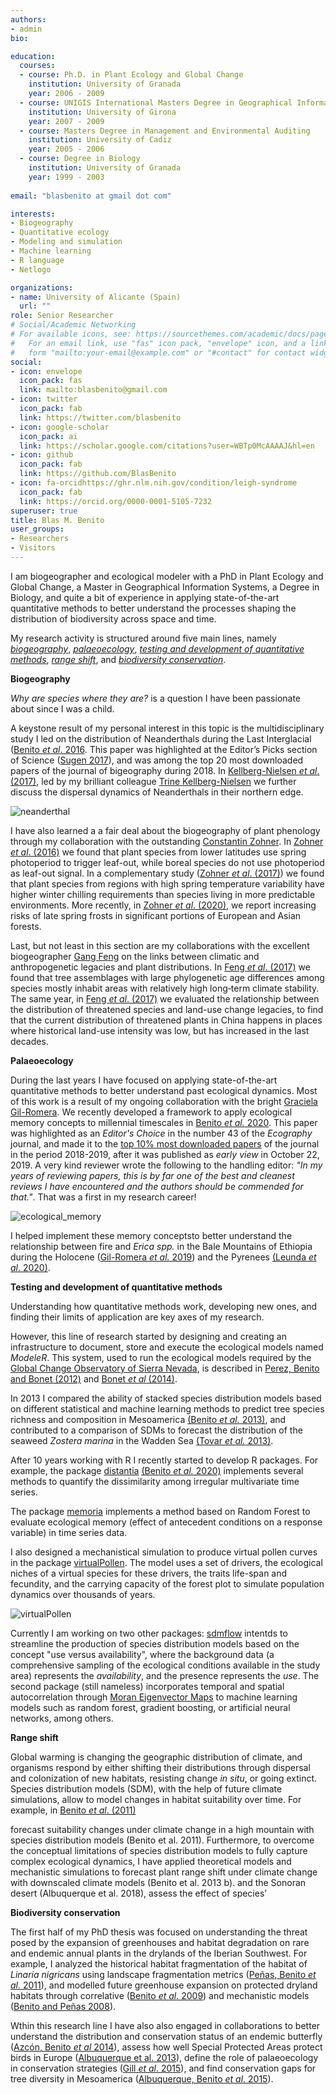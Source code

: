 ```yaml
---
authors:
- admin
bio: 

education:
  courses:
  - course: Ph.D. in Plant Ecology and Global Change
    institution: University of Granada
    year: 2006 - 2009
  - course: UNIGIS International Masters Degree in Geographical Information Sys-tems
    institution: University of Girona
    year: 2007 - 2009
  - course: Masters Degree in Management and Environmental Auditing
    institution: University of Cadiz
    year: 2005 - 2006
  - course: Degree in Biology
    institution: University of Granada
    year: 1999 - 2003
    
email: "blasbenito at gmail dot com"

interests:
- Biogeography
- Quantitative ecology
- Modeling and simulation
- Machine learning
- R language
- Netlogo 

organizations:
- name: University of Alicante (Spain)
  url: ""
role: Senior Researcher
# Social/Academic Networking
# For available icons, see: https://sourcethemes.com/academic/docs/page-builder/#icons
#   For an email link, use "fas" icon pack, "envelope" icon, and a link in the
#   form "mailto:your-email@example.com" or "#contact" for contact widget.
social:
- icon: envelope
  icon_pack: fas
  link: mailto:blasbenito@gmail.com
- icon: twitter
  icon_pack: fab
  link: https://twitter.com/blasbenito
- icon: google-scholar
  icon_pack: ai
  link: https://scholar.google.com/citations?user=WBTp0McAAAAJ&hl=en
- icon: github
  icon_pack: fab
  link: https://github.com/BlasBenito
- icon: fa-orcidhttps://ghr.nlm.nih.gov/condition/leigh-syndrome
  icon_pack: fab
  link: https://orcid.org/0000-0001-5105-7232
superuser: true
title: Blas M. Benito
user_groups:
- Researchers
- Visitors
---
```


I am biogeographer and ecological modeler with a PhD in Plant Ecology and Global Change, a Master in Geographical Information Systems, a Degree in Biology, and quite a bit of experience in applying state-of-the-art quantitative methods to better understand the processes shaping the distribution of biodiversity across space and time. 

My research activity is structured around five main lines, namely [*biogeography*](#biogeography), [*palaeoecology*](#palaeoecology),  [*testing and development of quantitative methods*](#methods), [*range shift*](#rangeshift), and [*biodiversity conservation*](#conservation). 

<a name="biogeography">
</a>

**Biogeography**

*Why are species where they are?* is a question I have been passionate about since I was a child.

A keystone result of my personal interest in this topic is the multidisciplinary study I led on the distribution of Neanderthals during the Last Interglacial ([Benito *et al*. 2016](https://www.dropbox.com/s/asn5h45l4j5fy3c/2016_BMB_Journal_of_Biogeography.pdf?dl=1). This paper was highlighted at the Editor’s Picks section of Science ([Sugen 2017](https://www.dropbox.com/s/6k308eczv7i6kbj/2016_BMB_Journal_of_Biogeography_editors_choice.pdf?dl=1)), and was among the top 20 most downloaded papers of the journal of bigeography during 2018. In [Kellberg-Nielsen *et al*. (2017)](https://www.dropbox.com/s/p8zfrqb68gi23qr/2017_BMB_Quaternary_International.pdf?dl=1), led by my brilliant colleague [Trine Kellberg-Nielsen](https://trinekellbergnielsen.wordpress.com/) we further discuss the dispersal dynamics of Neanderthals in their northern edge.

![neanderthal](media/neanderthal.png) 

I have also learned a a fair deal about the biogeography of plant phenology through my collaboration with the outstanding [Constantin Zohner](https://constantinzohner.wordpress.com/ueber/). In [Zohner *et al*. (2016)](https://www.dropbox.com/s/hmyovgva3c86e41/2016_BMB_Nature_Climate_Change.pdf?dl=1) we found that plant species from lower latitudes use spring photoperiod to trigger leaf-out, while boreal species do not use photoperiod as leaf-out signal. In a complementary study ([Zohner *et al*. (2017)](https://www.dropbox.com/s/8o1bgu4p5w51gjt/2017_BMB_Ecology_Letters.pdf?dl=1)) we found that plant species from regions with high spring temperature variability have higher winter chilling requirements than species living in more predictable environments. More recently, in [Zohner *et al*. (2020)](https://www.dropbox.com/s/jg5hnkdwojgbb9m/2020_BMB_PNAS.pdf?dl=1), we report increasing risks of late spring frosts in significant portions of European and Asian forests.

Last, but not least in this section are my collaborations with the excellent biogeographer [Gang Feng](https://gangfeng.weebly.com/index.html) on the links between climatic and anthropogenetic legacies and plant distributions. In [Feng *et al*. (2017)](https://www.dropbox.com/s/ptx20e8pjhbdybj/2017_BMB_Global_Ecology_and_Biogeography.pdf?dl=1) we found that tree assemblages with large phylogenetic age differences among species mostly inhabit areas with relatively high long‐term climate stability. The same year, in [Feng *et al*. (2017)](https://www.dropbox.com/s/lb4sw4um9391koh/2017_BMB_Biological_Conservation.pdf?dl=1) we evaluated the relationship between the distribution of threatened species and land-use change legacies, to find that the current distribution of threatened plants in China happens in places where historical land-use intensity was low, but has increased in the last decades.


<a name="palaeoecology">
</a>

**Palaeoecology**

During the last years I have focused on applying state-of-the-art quantitative methods to better understand past ecological dynamics. Most of this work is a result of my ongoing collaboration with the bright [Graciela Gil-Romera](https://gilromera.com/). We recently developed a framework to apply ecological memory concepts to millennial timescales in [Benito *et al.* 2020](https://www.dropbox.com/s/uqaf717qf73nrxb/2020_BMB_Ecography_b.pdf?dl=1). This paper was highlighted as an *Editor's Choice* in the number 43 of the *Ecography* journal, and made it to the [top 10% most downloaded papers](https://www.dropbox.com/s/oacsy1xqx4omv1b/2020_BMB_Ecography_b_top_downloaded.png?dl=1) of the journal in the period 2018-2019, after it was published as *early view* in October 22, 2019. A very kind reviewer wrote the following to the handling editor: *"In my years of reviewing papers, this is by far one of the best and cleanest reviews I have encountered and the authors should be commended for that."*. That was a first in my research career!

![ecological_memory](media/ecological_memory.png) 

I helped implement these memory conceptsto better understand the relationship between fire and *Erica spp.* in the Bale Mountains of Ethiopia during the Holocene ([Gil-Romera *et al.* 2019](https://www.dropbox.com/s/w5784kc2b9j8ewa/2019_BMB_Biology_Letters.pdf?dl=1)) and the Pyrenees [(Leunda *et al*. 2020)](https://www.dropbox.com/s/btya8msbt37anks/2020_BMB_Catena.pdf?dl=1).


<a name="methods">
</a>

**Testing and development of quantitative methods**

Understanding how quantitative methods work, developing new ones, and finding their limits of application are key axes of my research. 

However, this line of research started by designing and creating an infrastructure to document, store and execute the ecological models named *ModeleR*. This system, used to run the ecological models required by the [Global Change Observatory of Sierra Nevada](https://obsnev.es/en/), is described in [Perez, Benito and Bonet (2012)](https://www.dropbox.com/s/tc9uueq8oljenam/2012_BMB_Expert_systems_with_applications.pdf?dl=1) and [Bonet *et al* (2014)](https://www.dropbox.com/s/04vx2e8b39zu43q/2014_BMB_Environmental_Modelling_and_Software.pdf?dl=1).

In 2013 I compared the ability of stacked species distribution models based on different statistical and machine learning methods to predict tree species richness and composition in Mesoamerica [(Benito *et al.* 2013)](https://www.dropbox.com/s/fq2dvwnm1uhl265/2013_BMB_Methods_in_Ecology_and_Evolution.pdf?dl=1), and contributed to a comparison of SDMs to forecast the distribution of the seaweed *Zostera marina* in the Wadden Sea [(Tovar *et al.* 2013)](https://www.dropbox.com/s/lypd6105c50nkwt/2013_BMB_Journal_Sea_Research.pdf?dl=1).

After 10 years working with R I recently started to develop R packages. For example, the package [distantia](https://CRAN.R-project.org/package=distantia) [(Benito *et al.* 2020)](https://www.dropbox.com/s/yepcz1i7ajzdci5/2020_BMB_Ecography_a.pdf?dl=1) implements several methods to quantify the dissimilarity among irregular multivariate time series. 

The package [memoria](https://CRAN.R-project.org/package=memoria) implements a method based on Random Forest to evaluate ecological memory (effect of antecedent conditions on a response variable) in time series data. 

I also designed a mechanistical simulation to produce virtual pollen curves in the package [virtualPollen](https://CRAN.R-project.org/package=virtualPollen). The model uses a set of drivers, the ecological niches of a virtual species for these drivers, the traits life-span and fecundity, and the carrying capacity of the forest plot to simulate population dynamics over thousands of years.  

![virtualPollen](media/virtualPollen.png) 

Currently I am working on two other packages: [sdmflow](https://github.com/BlasBenito/sdmflow) intentds to streamline the production of species distribution models based on the concept "use versus availability", where the background data (a comprehensive sampling of the ecological conditions available in the study area) represents the *availability*, and the presence represents the *use*. The second package (still nameless) incorporates temporal and spatial autocorrelation through [Moran Eigenvector Maps](https://www.jstor.org/stable/40602939) to machine learning models such as random forest, gradient boosting, or artificial neural networks, among others.

<a name="rangeshift">
</a>

**Range shift**

Global warming is changing the geographic distribution of climate, and organisms respond by either shifting their distributions through dispersal and colonization of new habitats, resisting change *in situ*, or going extinct. Species distribution models (SDM), with the help of future climate simulations, allow to model changes in habitat suitability over time. For example, in [Benito *et al*. (2011)](https://www.dropbox.com/s/7cai34zh603vidr/2011_BMB_Climate_Change.pdf?dl=0)


forecast suitability changes under climate change in a high mountain with species distribution models (Benito et al. 2011). Furthermore, to overcome the conceptual limitations of species distribution models to fully capture complex ecological dynamics, I have applied theoretical models and mechanistic simulations to forecast plant range shift under climate change with downscaled climate models (Benito et al. 2013 b). and the Sonoran desert (Albuquerque et al. 2018), assess the effect of species’





<a name="conservation">
</a>

**Biodiversity conservation**

The first half of my PhD thesis was focused on understanding the threat posed by the expansion of greenhouses and habitat degradation on rare and endemic annual plants in the drylands of the Iberian Southwest. For example, I analyzed the historical habitat fragmentation of the habitat of *Linaria nigricans* using landscape fragmentation metrics ([Peñas, Benito *et al*. 2011](https://www.dropbox.com/s/f4szr8r2jmb55vz/2011_BMB_Environmental_management.pdf?dl=1)), and modelled future greenhouse expansion on protected dryland habitats through correlative ([Benito *et al*. 2009](https://www.dropbox.com/s/v3vz6yhkifki2ix/2009_BMB_Biodiversity_and_Conservation.pdf?dl=1)) and mechanistic models ([Benito and Peñas 2008](https://www.dropbox.com/s/jym53771y7pv8zv/2008_BMB_Environmental_Dynamics.pdf?dl=1)). 

Wthin this research line I have also also engaged in collaborations to better understand the distribution and conservation status of an endemic butterfly ([Azcón, Benito *et al* 2014](https://www.dropbox.com/s/rbp8q4k6qd8zntz/2014_BMB_Biodiversity_and_Conservation.pdf?dl=1)),  assess how well Special Protected Areas protect birds in Europe ([Albuquerque et al. 2013](https://www.dropbox.com/s/16nggzhg6yhx565/2013_BMB_Biological_Conservation.pdf?dl=1)), define the role of palaeoecology in conservation strategies ([Gill *et al*. 2015](https://www.dropbox.com/s/w0gx08dgzjytp0i/2015_BMB_Conservation_Biology.pdf?dl=1)), and find conservation gaps for tree diversity in Mesoamerica ([Albuquerque, Benito *et al*. 2015](https://www.dropbox.com/s/34u4vowgixcje2x/2015_BMB_Naturaleza_Conservacao.pdf?dl=1)).



